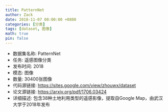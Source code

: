 ```yaml
---
title: PatternNet
author: Zack
date: 2018-11-07 00:00:00 +0800
categories: [分类]
tags: [dataset, 图像]
math: true
pin: false
---
```

- 数据集名称: PatternNet
- 任务: 遥感图像分类
- 发布时间: 2018
- 模态: 图像
- 数量: 30400张图像
- 代码源链接: https://sites.google.com/view/zhouwx/dataset
- 论文源链接: https://arxiv.org/pdf/1706.03424
- 详细描述: 包含38种土地利用类型的遥感影像，提取自Google Map，由武汉大学于2018年发布
